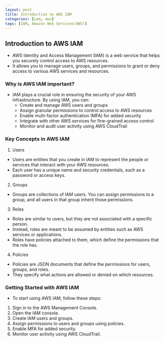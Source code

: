```yaml
---
layout: post
title: Introduction to AWS IAM
categories: [iam, aws]
tags: [IAM, Amazon Web Services(AWS)]
---
```


## Introduction to AWS IAM
- AWS Identity and Access Management (IAM) is a web service that helps you securely control access to AWS resources. 
- It allows you to manage users, groups, and permissions to grant or deny access to various AWS services and resources.

### Why is AWS IAM important?
- IAM plays a crucial role in ensuring the security of your AWS infrastructure. By using IAM, you can:
    + Create and manage AWS users and groups
    + Assign granular permissions to control access to AWS resources
    + Enable multi-factor authentication (MFA) for added security
    + Integrate with other AWS services for fine-grained access control
    + Monitor and audit user activity using AWS CloudTrail

### Key Concepts in AWS IAM

1. Users
- Users are entities that you create in IAM to represent the people or services that interact with your AWS resources. 
- Each user has a unique name and security credentials, such as a password or access keys.

2. Groups
- Groups are collections of IAM users. You can assign permissions to a group, and all users in that group inherit those permissions.

3. Roles
- Roles are similar to users, but they are not associated with a specific person. 
- Instead, roles are meant to be assumed by entities such as AWS services or applications. 
- Roles have policies attached to them, which define the permissions that the role has.

4. Policies
- Policies are JSON documents that define the permissions for users, groups, and roles.
- They specify what actions are allowed or denied on which resources.

### Getting Started with AWS IAM
- To start using AWS IAM, follow these steps:

1. Sign in to the AWS Management Console.
2. Open the IAM console.
3. Create IAM users and groups.
4. Assign permissions to users and groups using policies.
5. Enable MFA for added security.
6. Monitor user activity using AWS CloudTrail.
